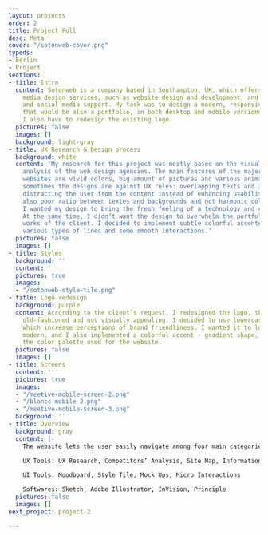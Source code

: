 ```yaml
---
layout: projects
order: 2
title: Project Full
desc: Meta
cover: "/sotonweb-cover.png"
typeds:
- Berlin
- Project
sections:
- title: Intro
  content: Sotonweb is a company based in Southampton, UK, which offers professional
    media design services, such as website design and development, and e-commerce
    and social media support. My task was to design a modern, responsive website,
    that would be also a portfolio, in both desktop and mobile versions. In addition,
    I also have to redesign the existing logo.
  pictures: false
  images: []
  background: light-gray
- title: UX Research & Design process
  background: white
  content: 'My research for this project was mostly based on the visual competitors’
    analysis of the web design agencies. The main features of the majority of the
    websites are vivid colors, big amount of pictures and various animations, but
    sometimes the designs are against UX rules: overlapping texts and images, interactions
    distracting the user from the content instead of enhancing usability, I noticed
    also poor ratio between textes and backgrounds and not harmonic color combinations.
    I wanted my design to bring the fresh feeling of a technology and creative ideas.
    At the same time, I didn’t want the design to overwhelm the portfolio and the
    works of the client. I decided to implement subtle colorful accents, shapes and
    various types of lines and some smooth interactions.'
  pictures: false
  images: []
- title: Styles
  background: ''
  content: ''
  pictures: true
  images:
  - "/sotonweb-style-tile.png"
- title: Logo redesign
  background: purple
  content: According to the client’s request, I redesigned the logo, that looked very
    old-fashioned and not visually appealing. I decided to use lowercase wordmarks,
    which increase perceptions of brand friendliness. I wanted it to look clean and
    modern, and I also implemented a colorful accent - gradient shape, aligned with
    the color palette used for the website.
  pictures: false
  images: []
- title: Screens
  content: ''
  pictures: true
  images:
  - "/meetive-mobile-screen-2.png"
  - "/blancc-mobile-2.png"
  - "/meetive-mobile-screen-3.png"
  background: ''
- title: Overview
  background: gray
  content: |-
    The website lets the user easily navigate among four main categories. Each of them can be selected both from the navigation bar or from the homepage. To highlight the most crucial category for the user, informing about the company’s services, I drew the icons and designed the hover effects. The traditional menu in the mobile version has been replaced by the burger one.

    UX Tools: UX Research, Competitors’ Analysis, Site Map, Information Architecture, Wireframing, User Testing

    UI Tools: Moodboard, Style Tile, Mock Ups, Micro Interactions

    Softwares: Sketch, Adobe Illustrator, InVision, Principle
  pictures: false
  images: []
next_project: project-2

---
```

